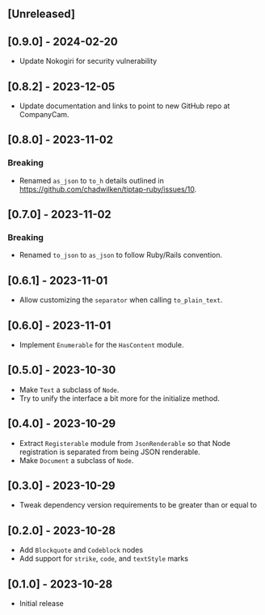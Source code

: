 ## [Unreleased]

## [0.9.0] - 2024-02-20

- Update Nokogiri for security vulnerability

## [0.8.2] - 2023-12-05

- Update documentation and links to point to new GitHub repo at CompanyCam.

## [0.8.0] - 2023-11-02

### Breaking

- Renamed `as_json` to `to_h` details outlined in https://github.com/chadwilken/tiptap-ruby/issues/10.

## [0.7.0] - 2023-11-02

### Breaking

- Renamed `to_json` to `as_json` to follow Ruby/Rails convention.

## [0.6.1] - 2023-11-01

- Allow customizing the `separator` when calling `to_plain_text`.

## [0.6.0] - 2023-11-01

- Implement `Enumerable` for the `HasContent` module.

## [0.5.0] - 2023-10-30

- Make `Text` a subclass of `Node`.
- Try to unify the interface a bit more for the initialize method.

## [0.4.0] - 2023-10-29

- Extract `Registerable` module from `JsonRenderable` so that Node registration is separated from being JSON renderable.
- Make `Document` a subclass of `Node`.

## [0.3.0] - 2023-10-29

- Tweak dependency version requirements to be greater than or equal to

## [0.2.0] - 2023-10-28

- Add `Blockquote` and `Codeblock` nodes
- Add support for `strike`, `code`, and `textStyle` marks

## [0.1.0] - 2023-10-28

- Initial release
